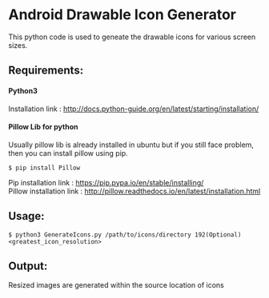 # Android Drawable Icon Generator
This python code is used to geneate the drawable icons for various screen sizes.

## Requirements:
#### Python3 
Installation link : http://docs.python-guide.org/en/latest/starting/installation/
#### Pillow Lib for python
Usually pillow lib is already installed in ubuntu but if you still face problem, then you can install pillow using pip.<br>
```
$ pip install Pillow
```
Pip installation link : https://pip.pypa.io/en/stable/installing/ <br>
Pillow installation link : http://pillow.readthedocs.io/en/latest/installation.html

## Usage:
```
$ python3 GenerateIcons.py /path/to/icons/directory 192(Optional)<greatest_icon_resolution>
```
## Output:
Resized images are generated within the source location of icons
